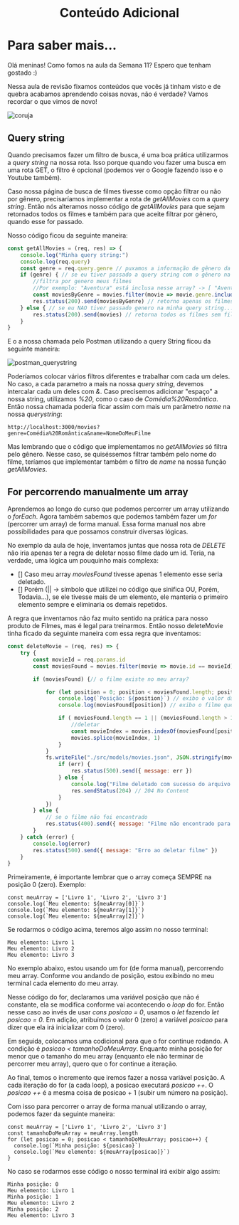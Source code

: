 <h1 align="center">
    <br>
    <p align="center">Conteúdo Adicional<p>
</h1>

# Para saber mais...

Olá meninas! Como fomos na aula da Semana 11? Espero que tenham gostado :)

Nessa aula de revisão fixamos conteúdos que vocês já tinham visto e de quebra acabamos aprendendo coisas novas, não é verdade? Vamos recordar o que vimos de novo!

![coruja](https://i.pinimg.com/600x315/9c/89/a6/9c89a66d513977abc3bbb93af8af9a3b.jpg)

## Query string

Quando precisamos fazer um filtro de busca, é uma boa prática utilizarmos a *query string* na nossa rota. Isso porque quando vou fazer uma busca em uma rota GET, o filtro é opcional (podemos ver o Google fazendo isso e o Youtube também). 

Caso nossa página de busca de filmes tivesse como opção filtrar ou não por gênero, precisaríamos implementar a rota de *getAllMovies* com a *query string*. Então nós alteramos nosso código de *getAllMovies* para que sejam retornados todos os filmes e também para que aceite filtrar por gênero, quando esse for passado.

Nosso código ficou da seguinte maneira:

```movieController.js
const getAllMovies = (req, res) => {
    console.log("Minha query string:")
    console.log(req.query)
    const genre = req.query.genre // puxamos a informação de gênero da nossa query string
    if (genre) { // se eu tiver passado a query string com o gênero na hora de fazer a request...
        //filtra por genero meus filmes
        //Por exemplo: "Aventura" está inclusa nesse array? -> [ "Aventura", "Comedia"]
        const moviesByGenre = movies.filter(movie => movie.genre.includes(genre)) // encontro todos os filmes do gênero que filtrei
        res.status(200).send(moviesByGenre) // retorno apenas os filmes com o gênero que filtrei por query string
    } else { // se eu NAO tiver passado genero na minha query string...
        res.status(200).send(movies) // retorna todos os filmes sem filtro
    }
}
```

E o a nossa chamada pelo Postman utilizando a query String ficou da seguinte maneira:

![postman_querystring](https://i.imgur.com/F2os1zo.png)

Poderíamos colocar vários filtros diferentes e trabalhar com cada um deles. No caso, a cada parametro a mais na nossa *query string*, devemos intercalar cada um deles com *&*. Caso precisemos adicionar "espaço" a nossa string, utilizamos *%20*, como o caso de *Comédia%20Romântica*. Então nossa chamada poderia ficar assim com mais um parâmetro *name* na nossa *querystring*:

```
http://localhost:3000/movies?genre=Comédia%20Romântica&name=NomeDoMeuFilme
```

Mas lembrando que o código que implementamos no *getAllMovies* só filtra pelo gênero. Nesse caso, se quiséssemos filtrar também pelo nome do filme, teríamos que implementar também o filtro de *name* na nossa função *getAllMovies*.

## For percorrendo manualmente um array

Aprendemos ao longo do curso que podemos percorrer um array utilizando o *forEach*. Agora também sabemos que podemos também fazer um *for* (percorrer um array) de forma manual. Essa forma manual nos abre possibilidades para que possamos construir diversas lógicas.

No exemplo da aula de hoje, inventamos juntas que nossa rota de *DELETE* não iria apenas ter a regra de deletar nosso filme dado um id. Teria, na verdade, uma lógica um pouquinho mais complexa:

- [] Caso meu array *moviesFound* tivesse apenas 1 elemento esse seria deletado.
- [] Porém (|| -> símbolo que utilizei no código que sinifica OU, Porém, Todavia...), se ele tivesse mais de um elemento, ele manteria o primeiro elemento sempre e eliminaria os demais repetidos.

A regra que inventamos não faz muito sentido na prática para nosso produto de Filmes, mas é legal para treinarmos. Então nosso deleteMovie tinha ficado da seguinte maneira com essa regra que inventamos:

```movieController.js
const deleteMovie = (req, res) => {
    try {
        const movieId = req.params.id
        const moviesFound = movies.filter(movie => movie.id == movieId) // vou achar todos os filmes que possuem o id passado

        if (moviesFound) {// o filme existe no meu array?

            for (let position = 0; position < moviesFound.length; position++) {
                console.log(`Posição: ${position}`) // exibo o valor da minha variável de posição
                console.log(moviesFound[position]) // exibo o filme que está nessa posição do array moviesFound

                if ( moviesFound.length == 1 || (moviesFound.length > 1 && position > 0)) { // aplico a lógica que inventamos de deletar apenas quando só tiver um elemento no array (tamanho do array for 1) ou quando tiver mais de um elemento, deletar todos que não forem da primeira posição
                    //deletar
                    const movieIndex = movies.indexOf(moviesFound[position])
                    movies.splice(movieIndex, 1)
                }
            }
            fs.writeFile("./src/models/movies.json", JSON.stringify(movies), 'utf8', function (err) {
                if (err) {
                    res.status(500).send({ message: err })
                } else {
                    console.log("Filme deletado com sucesso do arquivo!")
                    res.sendStatus(204) // 204 No Content
                }
            })
        } else {
            // se o filme não foi encontrado
            res.status(400).send({ message: "Filme não encontrado para deletar" })
        }
    } catch (error) {
        console.log(error)
        res.status(500).send({ message: "Erro ao deletar filme" })
    }
}
```

Primeiramente, é importante lembrar que o array começa SEMPRE na posição 0 (zero). Exemplo:

```
const meuArray = ['Livro 1', 'Livro 2', 'Livro 3']
console.log(`Meu elemento: ${meuArray[0]}`)
console.log(`Meu elemento: ${meuArray[1]}`)
console.log(`Meu elemento: ${meuArray[2]}`)

```
Se rodarmos o código acima, teremos algo assim no nosso terminal:

```
Meu elemento: Livro 1
Meu elemento: Livro 2
Meu elemento: Livro 3
```

No exemplo abaixo, estou usando um for (de forma manual), percorrendo meu array. Conforme vou andando de posição, estou exibindo no meu terminal cada elemento do meu array.

Nesse código do for, declaramos uma variável posição que não é constante, ela se modifica conforme vai acontecendo o *loop* do for. Então nesse caso ao invés de usar *cons posicao = 0*, usamos o *let* fazendo *let posicao = 0*. Em adição, atribuímos o valor 0 (zero) a variável *posicao* para dizer que ela irá inicializar com 0 (zero).

Em seguida, colocamos uma codicional para que o for continue rodando. A condição é *posicao < tamanhoDoMeuArray*. Enquanto minha posição for menor que o tamanho do meu array (enquanto ele não terminar de percorrer meu array), quero que o for continue a iteração.

Ao final, temos o incremento que iremos fazer a nossa variável posição. A cada iteração do for (a cada loop), a posicao executará *posicao ++*. O *posicao ++* é a mesma coisa de posicao + 1 (subir um número na posição).

Com isso para percorrer o array de forma manual utilizando o array, podemos fazer da seguinte maneira:

```
const meuArray = ['Livro 1', 'Livro 2', 'Livro 3']
const tamanhoDoMeuArray = meuArray.length
for (let posicao = 0; posicao < tamanhoDoMeuArray; posicao++) {
  console.log(`Minha posição: ${posicao}`)
  console.log(`Meu elemento: ${meuArray[posicao]}`)
}
```
No caso se rodarmos esse código o nosso terminal irá exibir algo assim:

```
Minha posição: 0
Meu elemento: Livro 1
Minha posição: 1
Meu elemento: Livro 2
Minha posição: 2
Meu elemento: Livro 3
```